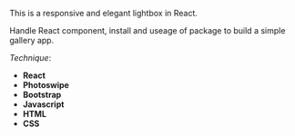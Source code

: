 This is a responsive and elegant lightbox in React. 

Handle React component, install and useage of package to build a simple gallery app.

_Technique_:
  - **React**
  - **Photoswipe**
  - **Bootstrap**
  - **Javascript**
  - **HTML** 
  - **CSS**
